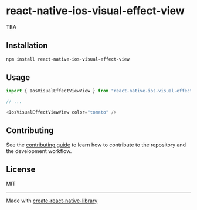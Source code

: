 # react-native-ios-visual-effect-view

TBA

## Installation

```sh
npm install react-native-ios-visual-effect-view
```

## Usage


```js
import { IosVisualEffectViewView } from "react-native-ios-visual-effect-view";

// ...

<IosVisualEffectViewView color="tomato" />
```


## Contributing

See the [contributing guide](CONTRIBUTING.md) to learn how to contribute to the repository and the development workflow.

## License

MIT

---

Made with [create-react-native-library](https://github.com/callstack/react-native-builder-bob)
